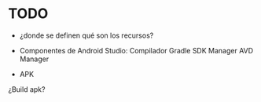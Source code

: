 # TODO

* ¿donde se definen qué son los recursos?
* Componentes de Android Studio:
	Compilador
	Gradle
	SDK Manager
	AVD Manager

* APK

¿Build apk?
